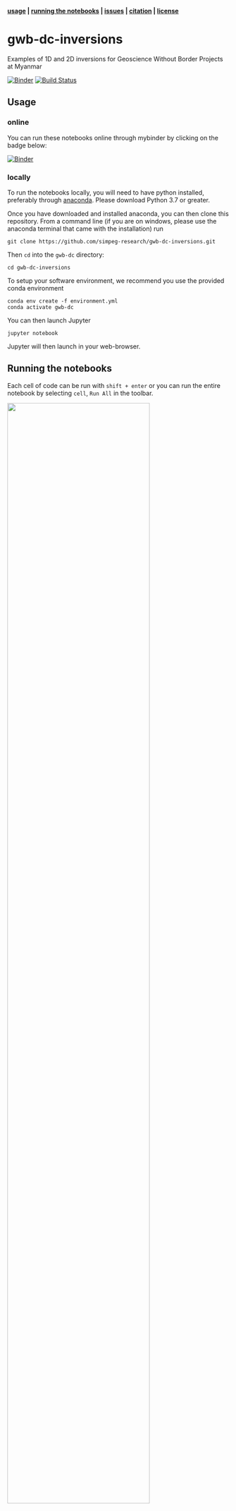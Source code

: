 **[usage](#usage) | [running the notebooks](#running-the-notebooks) | [issues](#issues) | [citation](#citation) | [license](#license)**

# gwb-dc-inversions
Examples of 1D and 2D inversions for Geoscience Without Border Projects at Myanmar

[![Binder](https://mybinder.org/badge_logo.svg)](https://mybinder.org/v2/gh/simpeg-research/gwb-dc-inversions/master?filepath=notebooks%2Findex.ipynb)
[![Build Status](https://travis-ci.org/simpeg-research/gwb-dc-inversions.svg?branch=master)](https://travis-ci.org/simpeg-research/gwb-dc-inversions)

## Usage

### online
You can run these notebooks online through mybinder by clicking on the badge below:

[![Binder](https://mybinder.org/badge.svg)](https://mybinder.org/v2/gh/simpeg-research/gwb-dc-inversions/master?filepath=notebooks%2Findex.ipynb)

### locally
To run the notebooks locally, you will need to have python installed,
preferably through [anaconda](https://www.anaconda.com/download/). Please download 
Python 3.7 or greater. 

Once you have downloaded and installed anaconda, you can then clone this repository. 
From a command line (if you are on windows, please use the anaconda terminal that came with the installation)
run

```
git clone https://github.com/simpeg-research/gwb-dc-inversions.git
```

Then `cd` into the `gwb-dc` directory:

```
cd gwb-dc-inversions
```

To setup your software environment, we recommend you use the provided conda environment

```
conda env create -f environment.yml
conda activate gwb-dc
```

You can then launch Jupyter

```
jupyter notebook
```

Jupyter will then launch in your web-browser.

## Running the notebooks

Each cell of code can be run with `shift + enter` or you can run the entire notebook by selecting `cell`, `Run All` in the toolbar.

<img src="https://em.geosci.xyz/_images/run_all_cells.png" width=80% align="middle">

For more information on running Jupyter notebooks, see the [Jupyter Documentation](https://jupyter.readthedocs.io/en/latest/)

If you are new to Python, I highly recommend taking a look at:
- [A Whirlwind Tour of Python](https://jakevdp.github.io/WhirlwindTourOfPython/)
- [The Python Data Science Handbook](https://jakevdp.github.io/PythonDataScienceHandbook/)

## Issues

Please [make an issue](https://github.com/simpeg-research/gwb-dc-inversions/issues) if you encounter any problems while trying to run the notebooks.
